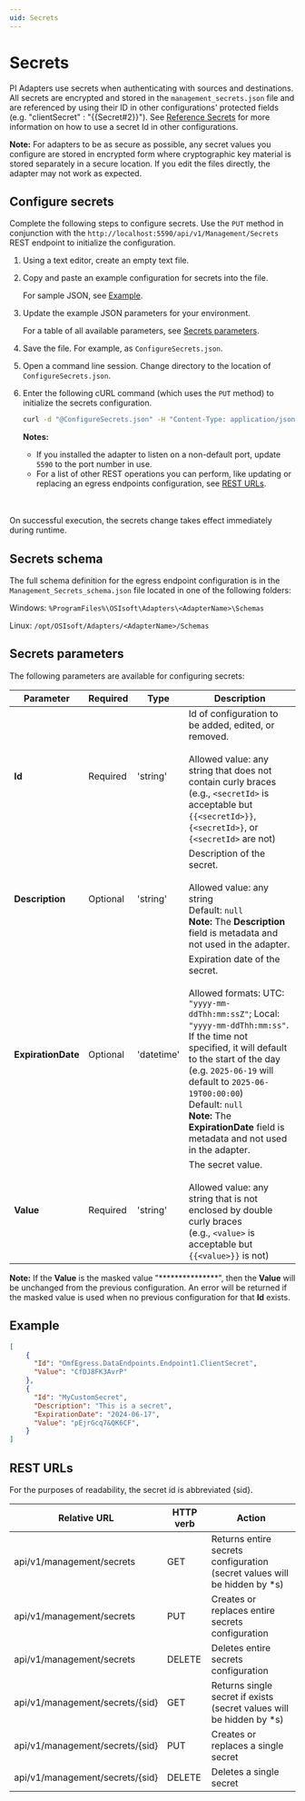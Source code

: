```yaml
---
uid: Secrets
---
```


# Secrets

PI Adapters use secrets when authenticating with sources and destinations. All secrets are encrypted and stored in the `management_secrets.json` file and are referenced by using their ID in other configurations' protected fields (e.g. "clientSecret" : "{{Secret#2}}"). 
See [Reference Secrets](xref:ReferenceSecrets) for more information on how to use a secret Id in other configurations.

**Note:** For adapters to be as secure as possible, any secret values you configure are stored in encrypted form where cryptographic key material is stored separately in a secure location. If you edit the files directly, the adapter may not work as expected.

## Configure secrets

Complete the following steps to configure secrets. Use the `PUT` method in conjunction with the `http://localhost:5590/api/v1/Management/Secrets` REST endpoint to initialize the configuration.

1. Using a text editor, create an empty text file.

2. Copy and paste an example configuration for secrets into the file.

    For sample JSON, see [Example](#example).

3. Update the example JSON parameters for your environment.

    For a table of all available parameters, see [Secrets parameters](#secrets-parameters).

4. Save the file. For example, as `ConfigureSecrets.json`.

5. Open a command line session. Change directory to the location of `ConfigureSecrets.json`.

6. Enter the following cURL command (which uses the `PUT` method) to initialize the secrets configuration.

    ```bash
    curl -d "@ConfigureSecrets.json" -H "Content-Type: application/json" -X PUT "http://localhost:5590/api/v1/Management/Secrets"
    ```

    **Notes:**
  
    * If you installed the adapter to listen on a non-default port, update `5590` to the port number in use.
    * For a list of other REST operations you can perform, like updating or replacing an egress endpoints configuration, see [REST URLs](#rest-urls).
    <br/>
    <br/>

On successful execution, the secrets change takes effect immediately during runtime.

## Secrets schema

The full schema definition for the egress endpoint configuration is in the `Management_Secrets_schema.json` file located in one of the following folders:

Windows: `%ProgramFiles%\OSIsoft\Adapters\<AdapterName>\Schemas`

Linux: `/opt/OSIsoft/Adapters/<AdapterName>/Schemas`

## Secrets parameters

The following parameters are available for configuring secrets:

| Parameter                 | Required | Type      | Description                                                  |
| ------------------------- | -------- | --------- | ------------------------------------------------------------ |
| **Id**              | Required | 'string' | Id of configuration to be added, edited, or removed. <br><br>Allowed value: any string that does not contain curly braces <br>(e.g., `<secretId>` is acceptable but `{{<secretId>}}`, `{<secretId>}`, or `{<secretId>` are not)|
| **Description** | Optional | 'string' | Description of the secret.  <br><br>Allowed value: any string <br> Default: `null` <br> **Note:** The **Description** field is metadata and not used in the adapter.|
| **ExpirationDate** | Optional | 'datetime' | Expiration date of the secret. <br><br> Allowed formats:  UTC: `"yyyy-mm-ddThh:mm:ssZ"`; Local: `"yyyy-mm-ddThh:mm:ss"`. If the time not specified, it will default to the start of the day (e.g. `2025-06-19` will default to `2025-06-19T00:00:00`) <br>Default: `null`<br> **Note:** The **ExpirationDate** field is metadata and not used in the adapter. |
| **Value** | Required | 'string' | The secret value. <br><br>Allowed value: any string that is not enclosed by double curly braces <br>(e.g.,  `<value>` is acceptable but `{{<value>}}` is not)|

  **Note:** If the **Value** is the masked value "\*\*\*\*\*\*\*\*\*\*\*\*\*\*\*", then the **Value** will be unchanged from the previous configuration. An error will be returned if the masked value is used when no previous configuration for that **Id** exists. 

## Example

```json
[
	{
	  "Id": "OmfEgress.DataEndpoints.Endpoint1.ClientSecret",
	  "Value": "CfDJ8FK3AvrP"
	},
	{
	  "Id": "MyCustomSecret",
	  "Description": "This is a secret",
	  "ExpirationDate": "2024-06-17",
	  "Value": "pEjrGcq7&QK6CF",
	}
]
```

## REST URLs

For the purposes of readability, the secret id is abbreviated {sid}.

| Relative URL | HTTP verb | Action |
| ------------ | --------- | ------ |
| api/v1/management/secrets | GET | Returns entire secrets configuration (secret values will be hidden by *s) |
| api/v1/management/secrets | PUT | Creates or replaces entire secrets configuration |
| api/v1/management/secrets | DELETE | Deletes entire secrets configuration |
| api/v1/management/secrets/{sid} | GET | Returns single secret if exists (secret values will be hidden by *s) |
| api/v1/management/secrets/{sid} | PUT | Creates or replaces a single secret |
| api/v1/management/secrets/{sid} | DELETE | Deletes a single secret |

